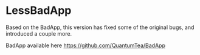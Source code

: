 LessBadApp
==========

Based on the BadApp, this version has fixed some of the original bugs, and introduced a couple more.

BadApp available here
https://github.com/QuantumTea/BadApp
